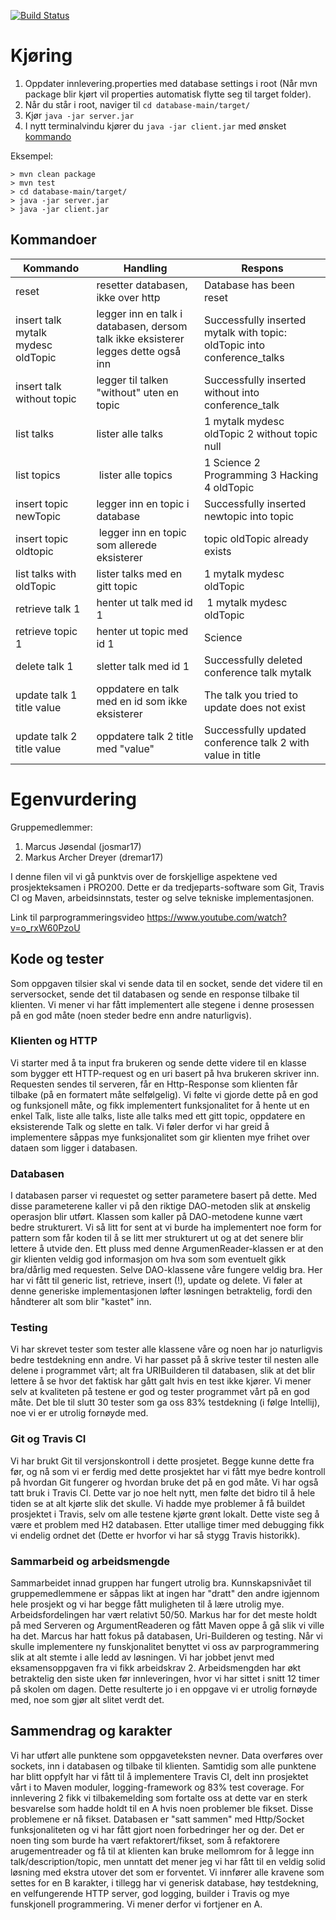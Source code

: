 [![Build Status](https://travis-ci.com/Westerdals/pgr200-eksamen-viking-v2.svg?token=hcaAw9PzjH9pgNPyimyp&branch=master)](https://travis-ci.com/Westerdals/pgr200-eksamen-viking-v2)

# Kjøring

1. Oppdater innlevering.properties med database settings i root (Når mvn package blir kjørt vil properties automatisk flytte seg til target folder). 
2. Når du står i root, naviger til `cd database-main/target/` 
3. Kjør `java -jar server.jar`
4. I nytt terminalvindu kjører du `java -jar client.jar` med ønsket [kommando](#kommandoer)

Eksempel:

```
> mvn clean package
> mvn test
> cd database-main/target/
> java -jar server.jar
> java -jar client.jar
```

## Kommandoer

| Kommando | Handling | Respons |
| -------- | -------- | ------- |
| reset | resetter databasen, ikke over http | Database has been reset |
| insert talk mytalk mydesc oldTopic | legger inn en talk i databasen, dersom talk ikke eksisterer legges dette også inn | Successfully inserted mytalk with topic: oldTopic into conference_talks |
| insert talk without topic | legger til talken "without" uten en topic | Successfully inserted without into conference_talk |
| list talks | lister alle talks | 1 mytalk mydesc oldTopic 2 without topic null | 
| list topics | lister alle topics | 1 Science 2 Programming 3 Hacking 4 oldTopic |
| insert topic newTopic | legger inn en  topic i database | Successfully inserted newtopic into topic |
| insert topic oldtopic | legger inn en topic som allerede eksisterer | topic oldTopic already exists |
| list talks with oldTopic | lister talks med en gitt topic | 1 mytalk mydesc oldTopic |
| retrieve talk 1 | henter ut talk med id 1 | 1 mytalk mydesc oldTopic | 
| retrieve topic 1 | henter ut topic med id 1 | Science | 
| delete talk 1 | sletter talk med id 1 | Successfully deleted conference talk mytalk |
| update talk 1 title value | oppdatere en talk med en id som ikke eksisterer | The talk you tried to update does not exist |
| update talk 2 title value | oppdatere talk 2 title med "value" |  Successfully updated conference talk 2 with value in title |


# Egenvurdering
Gruppemedlemmer:
1. Marcus Jøsendal (josmar17)
2. Markus Archer Dreyer (dremar17)

I denne filen vil vi gå punktvis over de forskjellige aspektene ved prosjekteksamen i PRO200.
Dette er da tredjeparts-software som Git, Travis CI og Maven, arbeidsinnstats, tester og
selve tekniske implementasjonen.

Link til parprogrammeringsvideo https://www.youtube.com/watch?v=o_rxW60PzoU


## Kode og tester
Som oppgaven tilsier skal vi sende data til en socket, sende det videre til en serversocket,
sende det til databasen og sende en response tilbake til klienten. Vi mener vi har fått 
implementert alle stegene i denne prosessen på en god måte (noen steder bedre enn andre naturligvis).

### Klienten og HTTP
Vi starter med å ta input fra brukeren og sende dette videre til en klasse som bygger ett 
HTTP-request og en uri basert på hva brukeren skriver inn. Requesten sendes til serveren,
får en Http-Response som klienten får tilbake (på en formatert måte selfølgelig). Vi følte
vi gjorde dette på en god og funksjonell måte, og fikk implementert funksjonalitet for å
hente ut en enkel Talk, liste alle talks, liste alle talks med ett gitt topic, oppdatere
en eksisterende Talk og slette en talk. Vi føler derfor vi har greid å implementere såppas
mye funksjonalitet som gir klienten mye frihet over dataen som ligger i databasen. 

### Databasen
I databasen parser vi requestet og setter parametere basert på dette. Med disse parameterene
kaller vi på den riktige DAO-metoden slik at ønskelig operasjon blir utført. Klassen som
kaller på DAO-metodene kunne vært bedre strukturert. Vi så litt for sent at vi burde
ha implementert noe form for pattern som får koden til å se litt mer strukturert ut og at det
senere blir lettere å utvide den. Ett pluss med denne ArgumenReader-klassen er at den gir klienten
veldig god informasjon om hva som som eventuelt gikk bra/dårlig med requesten. Selve DAO-klassene
våre fungere veldig bra. Her har vi fått til generic list, retrieve, insert (!), update og delete. 
Vi føler at denne generiske implementasjonen løfter løsningen betraktelig, fordi den håndterer alt 
som blir "kastet" inn. 

### Testing
Vi har skrevet tester som tester alle klassene våre og noen har jo naturligvis bedre testdekning enn andre.
Vi har passet på å skrive tester til nesten alle delene i programmet vårt; alt fra URIBuilderen til databasen, slik
at det blir lettere å se hvor det faktisk har gått galt hvis en test ikke kjører. Vi mener selv at kvaliteten
på testene er god og tester programmet vårt på en god måte. Det ble til slutt 30 tester som ga oss 
83% testdekning (i følge Intellij), noe vi er er utrolig fornøyde med. 

### Git og Travis CI
Vi har brukt Git til versjonskontroll i dette prosjetet. Begge kunne dette fra før, og nå som vi er ferdig
med dette prosjektet har vi fått mye bedre kontroll på hvordan Git fungerer og hvordan bruke det på en god
måte. Vi har også tatt bruk i Travis CI. Dette var jo noe helt nytt, men følte det bidro til å hele tiden
se at alt kjørte slik det skulle. Vi hadde mye problemer å få buildet prosjektet i Travis, selv om alle
testene kjørte grønt lokalt. Dette viste seg å være et problem med H2 databasen. Etter utallige timer med
debugging fikk vi endelig ordnet det (Dette er hvorfor vi har så stygg Travis historikk). 


### Sammarbeid og arbeidsmengde 
Sammarbeidet innad gruppen har fungert utrolig bra. Kunnskapsnivået til gruppemedlemmene er såppas likt at
ingen har "dratt" den andre igjennom hele prosjekt og vi har begge fått muligheten til å lære utrolig mye.
Arbeidsfordelingen har vært relativt 50/50. Markus har for det meste holdt på med Serveren og ArgumentReaderen
og fått Maven oppe å gå slik vi ville ha det. Marcus har hatt fokus på databasen, Uri-Builderen og testing.
Når vi skulle implementere ny funskjonalitet benyttet vi oss av parprogrammering slik at alt stemte i alle
ledd av løsningen. Vi har jobbet jenvt med eksamensoppgaven fra vi fikk arbeidskrav 2. Arbeidsmengden har
økt betraktelig den siste uken før innleveringen, hvor vi har sittet i snitt 12 timer på skolen om dagen. 
Dette resulterte jo i en oppgave vi er utrolig fornøyde med, noe som gjør alt slitet verdt det. 


## Sammendrag og karakter
Vi har utført alle punktene som oppgaveteksten nevner. Data overføres over sockets, inn i databasen og tilbake
til klienten. Samtidig som alle punktene har blitt oppfylt har vi fått til å implementere Travis CI,
delt inn prosjektet vårt i to Maven moduler, logging-framework og 83% test coverage. For innlevering 2
fikk vi tilbakemelding som fortalte oss at dette var en sterk besvarelse som hadde holdt til en A hvis noen
problemer ble fikset. Disse problemene er nå fikset. Databasen er "satt sammen" med Http/Socket
funksjonaliteten og vi har fått gjort noen forbedringer her og der. Det er noen ting som burde ha vært 
refaktorert/fikset, som å refaktorere arugementreader og få til at klienten kan bruke mellomrom for å legge
inn talk/description/topic, men unntatt det mener jeg vi har fått til en veldig solid løsning med ekstra utover
det som er forventet. Vi innfører alle kravene som settes for en B karakter, i tillegg har vi generisk database, 
høy testdekning, en velfungerende HTTP server, god logging, builder i Travis og mye funskjonell programmering.
Vi mener derfor vi fortjener en A. 
